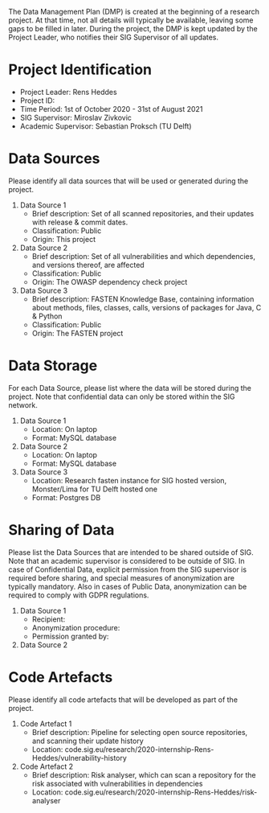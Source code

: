The Data Management Plan (DMP) is created at the beginning of a
research project.  At that time, not all details will typically be
available, leaving some gaps to be filled in later. During the
project, the DMP is kept updated by the Project Leader, who notifies
their SIG Supervisor of all updates.

# Project Identification
- Project Leader: Rens Heddes
- Project ID:
- Time Period: 1st of October 2020 - 31st of August 2021
- SIG Supervisor: Miroslav Zivkovic
- Academic Supervisor: Sebastian Proksch (TU Delft)

# Data Sources
Please identify all data sources that will be used or generated during
the project.

1. Data Source 1
	- Brief description: Set of all scanned repositories, and their updates with release & commit dates.
	- Classification: Public
	- Origin: This project
2. Data Source 2
	- Brief description: Set of all vulnerabilities and which dependencies, and versions thereof, are affected
	- Classification: Public
	- Origin: The OWASP dependency check project
3. Data Source 3
	- Brief description: FASTEN Knowledge Base, containing information about methods, files, classes, calls, versions of packages for Java, C & Python
	- Classification: Public
	- Origin: The FASTEN project

# Data Storage
For each Data Source, please list where the data will be stored during
the project. Note that confidential data can only be stored within the
SIG network.

1. Data Source 1
	 - Location: On laptop
	 - Format: MySQL database
2. Data Source 2
	 - Location: On laptop
	 - Format: MySQL database
3. Data Source 3
	 - Location: Research fasten instance for SIG hosted version, Monster/Lima for TU Delft hosted one
	 - Format: Postgres DB

# Sharing of Data 
Please list the Data Sources that are intended to be shared outside of
SIG. Note that an academic supervisor is considered to be outside of
SIG. In case of Confidential Data, explicit permission from the SIG
supervisor is required before sharing, and special measures of
anonymization are typically mandatory. Also in cases of Public Data,
anonymization can be required to comply with GDPR regulations.

1. Data Source 1
	- Recipient:
	- Anonymization procedure:
	- Permission granted by:
2. Data Source 2

# Code Artefacts
Please identify all code artefacts that will be developed as part of
the project.

1. Code Artefact 1
	- Brief description: Pipeline for selecting open source repositories, and scanning their update history
	- Location: code.sig.eu/research/2020-internship-Rens-Heddes/vulnerability-history
2. Code Artefact 2
	- Brief description: Risk analyser, which can scan a repository for the risk associated with vulnerabilities in dependencies
	- Location: code.sig.eu/research/2020-internship-Rens-Heddes/risk-analyser

